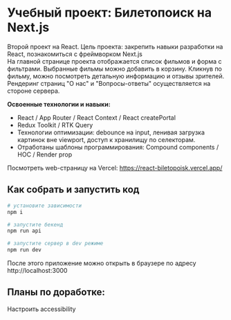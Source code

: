 # Учебный проект: Билетопоиск на Next.js
Второй проект на React.
Цель проекта: закрепить навыки разработки на React, познакомиться с фреймворком Next.js<br>
На главной странице проекта отображается список фильмов и форма с фильтрами. Выбранные фильмы можно добавить в корзину. Кликнув по фильму, можно посмотреть детальную информацию и отзывы зрителей. Рендеринг страниц "О нас" и "Вопросы-ответы" осуществляется на стороне сервера.


**Освоенные технологии и навыки:**
- React / App Router / React Context / React createPortal
- Redux Toolkit / RTK Query
- Технологии оптимизации: debounce на input, ленивая загрузка картинок вне viewport, доступ к хранилищу по селекторам.
- Отработаны шаблоны программирования: Compound components / HOC / Render prop

Посмотреть web-страницу на Vercel: https://react-biletopoisk.vercel.app/

## Как собрать и запустить код

```sh
# установите зависимости
npm i

# запустите бекенд
npm run api

# запустите сервер в dev режиме
npm run dev
```
После этого приложение можно открыть в браузере по адресу http://localhost:3000

## Планы по доработке:
Настроить accessibility
